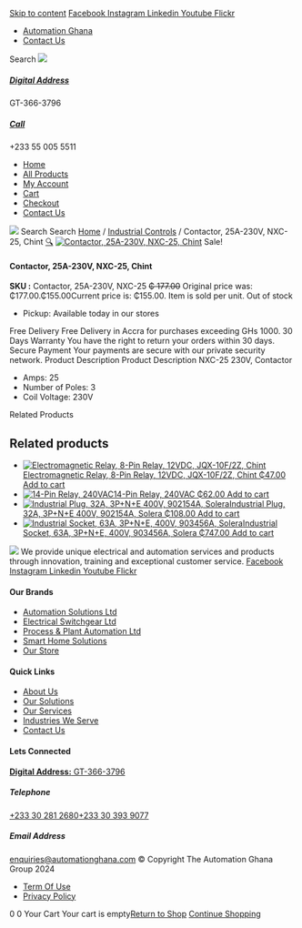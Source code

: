 [Skip to content](https://store.automationghana.com/product/contactor-nxc-25-230v-chint/#content)
[ Facebook ](https://www.facebook.com/automationgh/) [ Instagram ](https://www.instagram.com/automationgh/) [ Linkedin ](https://www.linkedin.com/company/the-automation-ghana-limited/) [ Youtube ](https://www.youtube.com/channel/UCurrRDUSm5oIW39VXjn1u0w) [ Flickr ](https://www.flickr.com/photos/181794037@N07/)
  * [ Automation Ghana ](https://automationghana.com)
  * [ Contact Us ](https://store.automationghana.com/contact/)


Search
[ ![](https://store.automationghana.com/wp-content/uploads/2024/04/Website-TAGG-Logo-BLUE.png) ](https://store.automationghana.com/)
[ ](https://maps.app.goo.gl/m4xeaagWCNbLk4jM6)
#####  [ Digital Address ](https://maps.app.goo.gl/m4xeaagWCNbLk4jM6)
GT-366-3796 
[ ](tel:+233550055511)
#####  [ Call ](tel:+233550055511)
+233 55 005 5511 
  * [Home](https://store.automationghana.com/)
  * [All Products](https://store.automationghana.com/shop/)
  * [My Account](https://store.automationghana.com/my-account/)
  * [Cart](https://store.automationghana.com/cart/)
  * [Checkout](https://store.automationghana.com/checkout/)
  * [Contact Us](https://store.automationghana.com/contact/)


[![](https://store.automationghana.com/wp-content/uploads/2024/04/AutomationGhana_logo_white.png)](https://store.automationghana.com)
Search
Search
[Home](https://store.automationghana.com) / [Industrial Controls](https://store.automationghana.com/product-category/industrial-controls/) / Contactor, 25A-230V, NXC-25, Chint
[🔍](https://store.automationghana.com/product/contactor-nxc-25-230v-chint/)
[![Contactor, 25A-230V, NXC-25, Chint](https://store.automationghana.com/wp-content/uploads/2020/04/NXC-40-230V.jpg)](https://store.automationghana.com/wp-content/uploads/2020/04/NXC-40-230V.jpg)
Sale!
####  Contactor, 25A-230V, NXC-25, Chint 
**SKU :** Contactor, 25A-230V, NXC-25 
~~₵ 177.00~~ Original price was: ₵177.00.₵155.00Current price is: ₵155.00.
Item is sold per unit.
Out of stock
  * Pickup: Available today in our stores


Free Delivery 
Free Delivery in Accra for purchases exceeding GHs 1000. 
30 Days Warranty 
You have the right to return your orders within 30 days. 
Secure Payment 
Your payments are secure with our private security network. 
Product Description
Product Description
NXC-25 230V, Contactor 
  * Amps: 25
  * Number of Poles: 3
  * Coil Voltage: 230V


Related Products 
## Related products
  * [![Electromagnetic Relay, 8-Pin Relay, 12VDC, JQX-10F/2Z, Chint](https://store.automationghana.com/wp-content/uploads/2020/04/11-Pin-Relay-JQX-10F_3Z-220VAC-Chint-2-300x300.jpg)Electromagnetic Relay, 8-Pin Relay, 12VDC, JQX-10F/2Z, Chint ₵47.00 ](https://store.automationghana.com/product/8-pin-relay-jqx-10f-2z-12vdc-chint/)
[Add to cart](https://store.automationghana.com/product/contactor-nxc-25-230v-chint/?add-to-cart=1602)
  * [![14-Pin Relay, 240VAC](https://store.automationghana.com/wp-content/uploads/2020/04/14-Pin-Relay-MY4IN-220_240AC-S-Omron.jpg)14-Pin Relay, 240VAC ₵62.00 ](https://store.automationghana.com/product/14-pin-relay-my4in-220-240ac-s-omron/)
[Add to cart](https://store.automationghana.com/product/contactor-nxc-25-230v-chint/?add-to-cart=1599)
  * [![Industrial Plug, 32A, 3P+N+E 400V, 902154A, Solera](https://store.automationghana.com/wp-content/uploads/2020/04/902154A.png)Industrial Plug, 32A, 3P+N+E 400V, 902154A, Solera ₵108.00 ](https://store.automationghana.com/product/industrial-plug-902154a-solera/)
[Add to cart](https://store.automationghana.com/product/contactor-nxc-25-230v-chint/?add-to-cart=1511)
  * [![Industrial Socket, 63A, 3P+N+E, 400V, 903456A, Solera](https://store.automationghana.com/wp-content/uploads/2020/04/903456A.png)Industrial Socket, 63A, 3P+N+E, 400V, 903456A, Solera ₵747.00 ](https://store.automationghana.com/product/industrial-socket-903456a-solera/)
[Add to cart](https://store.automationghana.com/product/contactor-nxc-25-230v-chint/?add-to-cart=1514)


![](https://store.automationghana.com/wp-content/uploads/2024/04/AutomationGhana_logo_white.png)
We provide unique electrical and automation services and products through innovation, training and exceptional customer service.
[ Facebook ](https://www.facebook.com/automationgh/) [ Instagram ](https://www.instagram.com/automationgh/) [ Linkedin ](https://www.linkedin.com/company/the-automation-ghana-limited/) [ Youtube ](https://www.youtube.com/channel/UCurrRDUSm5oIW39VXjn1u0w) [ Flickr ](https://www.flickr.com/photos/181794037@N07/)
#### Our Brands
  * [ Automation Solutions Ltd ](https://store.automationghana.com/product/contactor-nxc-25-230v-chint/)
  * [ Electrical Switchgear Ltd ](https://store.automationghana.com/product/contactor-nxc-25-230v-chint/)
  * [ Process & Plant Automation Ltd ](https://store.automationghana.com/product/contactor-nxc-25-230v-chint/)
  * [ Smart Home Solutions ](https://store.automationghana.com/product/contactor-nxc-25-230v-chint/)
  * [ Our Store ](https://store.automationghana.com/product/contactor-nxc-25-230v-chint/)


#### Quick Links
  * [ About Us ](https://store.automationghana.com/product/contactor-nxc-25-230v-chint/)
  * [ Our Solutions ](https://store.automationghana.com/product/contactor-nxc-25-230v-chint/)
  * [ Our Services ](https://store.automationghana.com/product/contactor-nxc-25-230v-chint/)
  * [ Industries We Serve ](https://store.automationghana.com/product/contactor-nxc-25-230v-chint/)
  * [ Contact Us ](https://store.automationghana.com/product/contactor-nxc-25-230v-chint/)


#### Lets Connected
[**Digital Address:** GT-366-3796](https://maps.app.goo.gl/m4xeaagWCNbLk4jM6)
#####  Telephone 
[ +233 30 281 2680](tel:+233302812680)[+233 30 393 9077](https://store.automationghana.com/product/contactor-nxc-25-230v-chint/+233303939077)
#####  Email Address 
enquiries@automationghana.com 
© Copyright The Automation Ghana Group 2024
  * [ Term Of Use ](https://store.automationghana.com/product/contactor-nxc-25-230v-chint/)
  * [ Privacy Policy ](https://store.automationghana.com/product/contactor-nxc-25-230v-chint/)


0
0
Your Cart
Your cart is empty[Return to Shop](https://store.automationghana.com/shop/)
[Continue Shopping](https://store.automationghana.com/product/contactor-nxc-25-230v-chint/)
